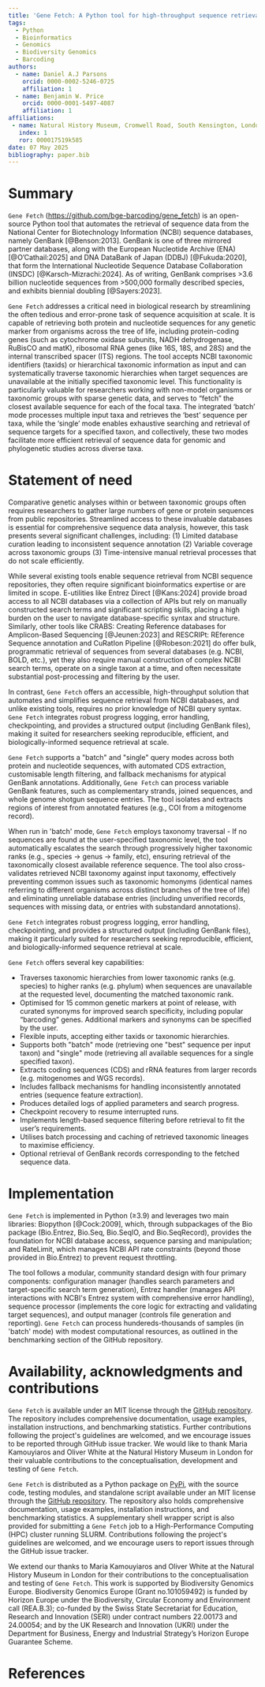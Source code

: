 ```yaml
---
title: 'Gene Fetch: A Python tool for high-throughput sequence retrieval from NCBI databases'
tags:
  - Python
  - Bioinformatics
  - Genomics
  - Biodiversity Genomics
  - Barcoding
authors:
  - name: Daniel A.J Parsons
    orcid: 0000-0002-5246-0725
    affiliation: 1 
  - name: Benjamin W. Price
    orcid: 0000-0001-5497-4087
    affiliation: 1
affiliations:
 - name: Natural History Museum, Cromwell Road, South Kensington, London, England SW7 5BD, United Kingdom
   index: 1
   ror: 000017519k585
date: 07 May 2025
bibliography: paper.bib
---
```




# Summary

`Gene Fetch` (https://github.com/bge-barcoding/gene_fetch) is an open-source Python tool that automates the retrieval of sequence data from the National Center for Biotechnology Information (NCBI) sequence databases, namely GenBank [@Benson:2013]. GenBank is one of three mirrored partner databases, along with the European Nucleotide Archive (ENA) [@O’Cathail:2025] and DNA DataBank of Japan (DDBJ) [@Fukuda:2020], that form the International Nucleotide Sequence Database Collaboration (INSDC) [@Karsch-Mizrachi:2024]. As of writing, GenBank comprises >3.6 billion nucleotide sequences from >500,000 formally described species, and exhibits biennial doubling [@Sayers:2023]. 

`Gene Fetch` addresses a critical need in biological research by streamlining the often tedious and error-prone task of sequence acquisition at scale. It is capable of retrieving both protein and nucleotide sequences for any genetic marker from organisms across the tree of life, including protein-coding genes (such as cytochrome oxidase subunits, NADH dehydrogenase, RuBisCO and matK), ribosomal RNA genes (like 16S, 18S, and 28S) and the internal transcribed spacer (ITS) regions. The tool accepts NCBI taxonomic identifiers (taxids) or hierarchical taxonomic information as input and can systematically traverse taxonomic hierarchies when target sequences are unavailable at the initially specified taxonomic level. This functionality is particularly valuable for researchers working with non-model organisms or taxonomic groups with sparse genetic data, and serves to “fetch” the closest available sequence for each of the focal taxa. The integrated ‘batch’ mode processes multiple input taxa and retrieves the ‘best’ sequence per taxa, while the ‘single’ mode enables exhaustive searching and retrieval of sequence targets for a specified taxon, and collectively, these two modes facilitate more efficient retrieval of sequence data for genomic and phylogenetic studies across diverse taxa.




# Statement of need

Comparative genetic analyses within or between taxonomic groups often requires researchers to gather large numbers of gene or protein sequences from public repositories. Streamlined access to these invaluable databases is essential for comprehensive sequence data analysis, however, this task presents several significant challenges, including: 
(1) Limited database curation leading to inconsistent sequence annotation
(2) Variable coverage across taxonomic groups
(3) Time-intensive manual retrieval processes that do not scale efficiently.

While several existing tools enable sequence retrieval from NCBI sequence repositories, they often require significant bioinformatics expertise or are limited in scope. E-utilities like Entrez Direct [@Kans:2024] provide broad access to all NCBI databases via a collection of APIs but rely on manually constructed search terms and significant scripting skills, placing a high burden on the user to navigate database-specific syntax and structure. Similarly, other tools like CRABS: Creating Reference databases for Amplicon-Based Sequencing [@Jeunen:2023] and RESCRIPt: REference Sequence annotation and CuRatIon Pipeline [@Robeson:2021] do offer bulk, programmatic retrieval of sequences from several databases (e.g. NCBI, BOLD, etc.), yet they also require manual construction of complex NCBI search terms, operate on a single taxon at a time, and often necessitate substantial post-processing and filtering by the user.

In contrast, `Gene Fetch` offers an accessible, high-throughput solution that automates and simplifies sequence retrieval from NCBI databases, and unlike existing tools, requires no prior knowledge of NCBI query syntax. `Gene Fetch` integrates robust progress logging, error handling, checkpointing, and provides a structured output (including GenBank files), making it suited for researchers seeking reproducible, efficient, and biologically-informed sequence retrieval at scale.

`Gene Fetch` supports a "batch" and "single" query modes across both protein and nucleotide sequences, with automated CDS extraction, customisable length filtering, and fallback mechanisms for atypical GenBank annotations. Additionally, `Gene Fetch` can process variable GenBank features, such as complementary strands, joined sequences, and whole genome shotgun sequence entries. The tool isolates and extracts regions of interest from annotated features (e.g., COI from a mitogenome record). 

When run in 'batch' mode, `Gene Fetch` employs taxonomy traversal - If no sequences are found at the user-specified taxonomic level, the tool automatically escalates the search through progressively higher taxonomic ranks (e.g., species → genus → family, etc), ensuring retrieval of the taxonomically closest available reference sequence. The tool also cross-validates retrieved NCBI taxonomy against input taxonomy, effectively preventing common issues such as taxonomic homonyms (identical names referring to different organisms across distinct branches of the tree of life) and eliminating unreliable database entries (including unverified records, sequences with missing data, or entries with substandard annotations).

`Gene Fetch` integrates robust progress logging, error handling, checkpointing, and provides a structured output (including GenBank files), making it particularly suited for researchers seeking reproducible, efficient, and biologically-informed sequence retrieval at scale.

`Gene Fetch` offers several key capabilities:
- Traverses taxonomic hierarchies from lower taxonomic ranks (e.g. species) to higher ranks (e.g. phylum) when sequences are unavailable at the requested level, documenting the matched taxonomic rank.
- Optimised for 15 common genetic markers at point of release, with curated synonyms for improved search specificity, including popular “barcoding” genes. Additional markers and synonyms can be specified by the user.
- Flexible inputs, accepting either taxids or taxonomic hierarchies. 
- Supports both "batch" mode (retrieving one "best" sequence per input taxon) and "single" mode (retrieving all available sequences for a single specified taxon).
- Extracts coding sequences (CDS) and rRNA features from larger records (e.g. mitogenomes and WGS records).
- Includes fallback mechanisms for handling inconsistently annotated entries (sequence feature extraction).
- Produces detailed logs of applied parameters and search progress.
- Checkpoint recovery to resume interrupted runs.
- Implements length-based sequence filtering before retrieval to fit the user’s requirements.
- Utilises batch processing and caching of retrieved taxonomic lineages to maximise efficiency.
- Optional retrieval of GenBank records corresponding to the fetched sequence data.



# Implementation

`Gene Fetch` is implemented in Python (≥3.9) and leverages two main libraries: Biopython [@Cock:2009], which, through subpackages of the Bio package (Bio.Entrez, Bio.Seq, Bio.SeqIO, and Bio.SeqRecord), provides the foundation for NCBI database access, sequence parsing and manipulation; and RateLimit, which manages NCBI API rate constraints (beyond those provided in Bio.Entrez) to prevent request throttling. 

The tool follows a modular, community standard design with four primary components: configuration manager (handles search parameters and target-specific search term generation), Entrez handler (manages API interactions with NCBI's Entrez system with comprehensive error handling), sequence processor (implements the core logic for extracting and validating target sequences), and output manager (controls file generation and reporting). `Gene Fetch` can process hundereds-thousands of samples (in 'batch' mode) with modest computational resources, as outlined in the benchmarking section of the GitHub repository.



# Availability, acknowledgments and contributions

`Gene Fetch` is available under an MIT license through the [GitHub repository](https://github.com/bge-barcoding/gene_fetch). The repository includes comprehensive documentation, usage examples, installation instructions, and benchmarking statistics. Further contributions following the project's guidelines are welcomed, and we encourage issues to be reported through GitHub issue tracker. We would like to thank Maria Kamouyiaros and Oliver White at the Natural History Museum in London for their valuable contributions to the conceptualisation, development and testing of `Gene Fetch`. 

`Gene Fetch` is distributed as a Python package on [PyPi](https://pypi.org/project/gene-fetch/), with the source code, testing modules, and standalone script available under an MIT license through the [GitHub repository](https://github.com/bge-barcoding/gene_fetch). The repository also holds comprehensive documentation, usage examples, installation instructions, and benchmarking statistics. A supplementary shell wrapper script is also provided for submitting a `Gene Fetch` job to a High-Performance Computing (HPC) cluster running SLURM. Contributions following the project's guidelines are welcomed, and we encourage users to report issues through the GitHub issue tracker. 

We extend our thanks to Maria Kamouyiaros and Oliver White at the Natural History Museum in London for their contributions to the conceptualisation and testing of `Gene Fetch`. This work is supported by Biodiversity Genomics Europe. Biodiversity Genomics Europe (Grant no.101059492) is funded by Horizon Europe under the Biodiversity, Circular Economy and Environment call (REA.B.3); co-funded by the Swiss State Secretariat for Education, Research and Innovation (SERI) under contract numbers 22.00173 and 24.00054; and by the UK Research and Innovation (UKRI) under the Department for Business, Energy and Industrial Strategy’s Horizon Europe Guarantee Scheme.



# References

